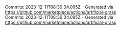 Commits: 2023-12-11T08:39:34.095Z - Generated via https://github.com/marketplace/actions/artificial-grass
<br>
Commits: 2023-12-11T08:39:34.095Z - Generated via https://github.com/marketplace/actions/artificial-grass
<br>
